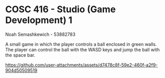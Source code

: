 # COSC 416 - Studio (Game Development) 1

Noah Semashkewich - 53882783

A small game in which the player controls a ball enclosed in green walls. The player can control the ball with the WASD keys and jump the ball with the space bar.

https://github.com/user-attachments/assets/d7478c8f-59e2-460f-a2f9-904d50509519

